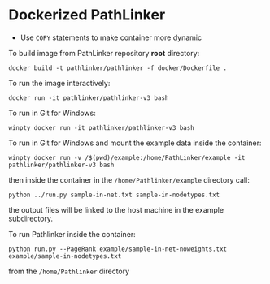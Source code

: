 # Dockerized PathLinker

- Use `COPY` statements to make container more dynamic

To build image from PathLinker repository __root__ directory:

`docker build -t pathlinker/pathlinker -f docker/Dockerfile .`

To run the image interactively:

`docker run -it pathlinker/pathlinker-v3 bash`

To run in Git for Windows:

`winpty docker run -it pathlinker/pathlinker-v3 bash`

To run in Git for Windows and mount the example data inside the container:

`winpty docker run -v /$(pwd)/example:/home/PathLinker/example -it pathlinker/pathlinker-v3 bash`

then inside the container in the `/home/Pathlinker/example` directory call:

`python ../run.py sample-in-net.txt sample-in-nodetypes.txt`

the output files will be linked to the host machine in the example subdirectory. 

To run Pathlinker inside the container:

`python run.py --PageRank example/sample-in-net-noweights.txt example/sample-in-nodetypes.txt`

from the `/home/Pathlinker` directory
